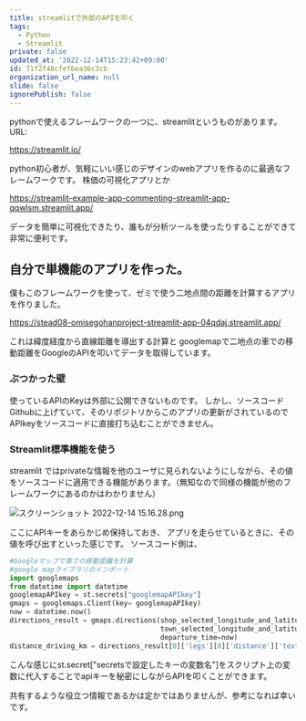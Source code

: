 ```yaml
---
title: streamlitで外部のAPIを叩く
tags:
  - Python
  - Streamlit
private: false
updated_at: '2022-12-14T15:23:42+09:00'
id: 71f2f48cfef6ea36c3cb
organization_url_name: null
slide: false
ignorePublish: false
---
```

pythonで使えるフレームワークの一つに、streamlitというものがあります。
URL:

https://streamlit.io/

python初心者が、気軽にいい感じのデザインのwebアプリを作るのに最適なフレームワークです。
株価の可視化アプリとか

https://streamlit-example-app-commenting-streamlit-app-qqwlsm.streamlit.app/

データを簡単に可視化できたり、誰もが分析ツールを使ったりすることができて非常に便利です。

## 自分で単機能のアプリを作った。
僕もこのフレームワークを使って、ゼミで使う二地点間の距離を計算するアプリを作りました。

https://stead08-omisegohanproject-streamlit-app-04qdaj.streamlit.app/

これは緯度経度から直線距離を導出する計算と
googlemapで二地点の車での移動距離をGoogleのAPIを叩いてデータを取得しています。

### ぶつかった壁

使っているAPIのKeyは外部に公開できないものです。
しかし、ソースコードGithubに上げていて、そのリポジトリからこのアプリの更新がされているのでAPIkeyをソースコードに直接打ち込むことができません。

### Streamlit標準機能を使う
streamlit ではprivateな情報を他のユーザに見られないようにしながら、その値をソースコードに適用できる機能があります。（無知なので同様の機能が他のフレームワークにあるのかはわかりません）

![スクリーンショット 2022-12-14 15.16.28.png](https://qiita-image-store.s3.ap-northeast-1.amazonaws.com/0/687149/54548590-2e9c-882c-49ab-f8af34b1ddcc.png)

ここにAPIキーをあらかじめ保持しておき、
アプリを走らせているときに、その値を呼び出すといった感じです。
ソースコード側は、

```sample.py
#Googleマップで車での移動距離を計算
#google mapライブラリのインポート
import googlemaps
from datetime import datetime
googlemapAPIkey = st.secrets["googlemapAPIkey"]
gmaps = googlemaps.Client(key= googlemapAPIkey)
now = datetime.now()
directions_result = gmaps.directions(shop_selected_longitude_and_latitude,
                                     town_selected_longitude_and_latitude,
                                     departure_time=now)
distance_driving_km = directions_result[0]['legs'][0]['distance']['text']
```

こんな感じにst.secret["secretsで設定したキーの変数名"]をスクリプト上の変数に代入することでapiキーを秘密にしながらAPIを叩くことができます。

共有するような役立つ情報であるかは定かではありませんが、参考になれば幸いです。

